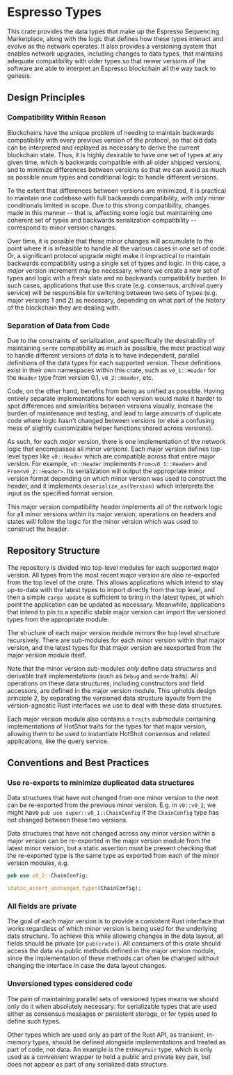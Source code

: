 # Espresso Types

This crate provides the data types that make up the Espresso Sequencing Marketplace, along with the logic that defines
how these types interact and evolve as the network operates. It also provides a versioning system that enables network
upgrades, including changes to data types, that maintains adequate compatibility with older types so that newer versions
of the software are able to interpret an Espresso blockchain all the way back to genesis.

## Design Principles

### Compatibility Within Reason

Blockchains have the unique problem of needing to maintain backwards compatibility with every previous version of the
protocol, so that old data can be interpreted and replayed as necessary to derive the current blockchain state. Thus, it
is highly desirable to have one set of types at any given time, which is backwards compatible with all older shipped
versions, and to minimize differences between versions so that we can avoid as much as possible enum types and
conditional logic to handle different versions.

To the extent that differences between versions are minimized, it is practical to maintain one codebase with full
backwards compatibility, with only minor conditionals limited in scope. Due to this strong compatibility, changes made
in this manner -- that is, affecting some logic but maintaining one coherent set of types and backwards serialization
compatibility -- correspond to minor version changes.

Over time, it is possible that these minor changes will accumulate to the point where it is infeasible to handle all the
various cases in one set of code. Or, a significant protocol upgrade might make it impractical to maintain backwards
compatibility using a single set of types and logic. In this case, a _major_ version increment may be necessary, where
we create a new set of types and logic with a fresh slate and no backwards compatibility burden. In such cases,
applications that use this crate (e.g. consensus, archival query service) will be responsible for switching between two
sets of types (e.g. major versions 1 and 2) as necessary, depending on what part of the history of the blockchain they
are dealing with.

### Separation of Data from Code

Due to the constraints of serialization, and specifically the desirability of maintaining `serde` compatibility as much
as possible, the most practical way to handle different versions of data is to have independent, parallel definitions of
the data types for each supported version. These definitions exist in their own namespaces within this crate, such as
`v0_1::Header` for the `Header` type from version 0.1, `v0_2::Header`, etc.

Code, on the other hand, benefits from being as unified as possible. Having entirely separate implementations for each
version would make it harder to spot differences and similarities between versions visually, increase the burden of
maintenance and testing, and lead to large amounts of duplicate code where logic hasn't changed between versions (or
else a confusing mess of slightly customizable helper functions shared across versions).

As such, for each _major_ version, there is one implementation of the network logic that encompasses all minor versions.
Each major version defines top-level types like `v0::Header` which are compatible across that entire major version. For
example, `v0::Header` implements `From<v0_1::Header>` and `From<v0_2::Header>`. Its serialization will output the
appropriate minor version format depending on which minor version was used to construct the header, and it implements
`deserialize_as(Version)` which interprets the input as the specified format version.

This major version compatibility header implements all of the network logic for all minor versions within its major
version; operations on headers and states will follow the logic for the minor version which was used to construct the
header.

## Repository Structure

The repository is divided into top-level modules for each supported major version. All types from the most recent major
version are also re-exported from the top level of the crate. This allows applications which intend to stay up-to-date
with the latest types to import directly from the top level, and then a simple `cargo update` is sufficient to bring in
the latest types, at which point the application can be updated as necessary. Meanwhile, applications that intend to pin
to a specific stable major version can import the versioned types from the appropriate module.

The structure of each major version module mirrors the top level structure recursively. There are sub-modules for each
minor version within that major version, and the latest types for that major version are reexported from the major
version module itself.

Note that the minor version sub-modules _only_ define data structures and derivable trait implementations (such as
`Debug` and `serde` traits). All operations on these data structures, including constructors and field accessors, are
defined in the major version module. This upholds design principle 2, by separating the versioned data structure layouts
from the version-agnostic Rust interfaces we use to deal with these data structures.

Each major version module also contains a `traits` submodule containing implementations of HotShot traits for the types
for that major version, allowing them to be used to instantiate HotShot consensus and related applications, like the
query service.

## Conventions and Best Practices

### Use re-exports to minimize duplicated data structures

Data structures that have not changed from one minor version to the next can be re-exported from the previous minor
version. E.g. in `v0::v0_2`, we might have `pub use super::v0_1::ChainConfig` if the `ChainConfig` type has not changed
between these two versions.

Data structures that have not changed across any minor version within a major version can be re-exported in the major
version module from the latest minor version, but a static assertion must be present checking that the re-exported type
is the same type as exported from each of the minor version modules, e.g.

```rust
pub use v0_2::ChainConfig;

static_assert_unchanged_type!(ChainConfig);
```

### All fields are private

The goal of each major version is to provide a consistent Rust interface that works regardless of which minor version is
being used for the underlying data structure. To achieve this while allowing changes in the data layout, all fields
should be private (or `pub(crate)`). All consumers of this crate should access the data via public methods defined in
the major version module, since the implementation of these methods can often be changed without changing the interface
in case the data layout changes.

### Unversioned types considered code

The pain of maintaining parallel sets of versioned types means we should only do it when absolutely necessary: for
serializable types that are used either as consensus messages or persistent storage, or for types used to define such
types.

Other types which are used only as part of the Rust API, as transient, in-memory types, should be defined alongside
implementations and treated as part of code, not data. An example is the `EthKeyPair` type, which is only used as a
convenient wrapper to hold a public and private key pair, but does not appear as part of any serialized data structure.
